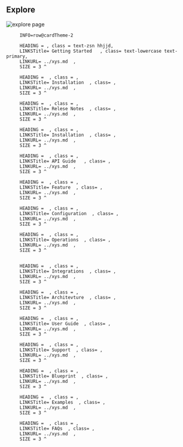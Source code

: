 ## Explore

 ![explore page](../_images/modern-isometric.jpg "explore page :size=60% :class=justify-contnet-center ")

<!-- cards:start -->
         INFO=row@cardTheme-2

         HEADING = , class = text-zsn hhjjd,
         LINKSTitle= Getting Started   , class= text-lowercase text-primary,
         LINKURL= ../xys.md  ,
         SIZE = 3 ^
     
         HEADING =  , class = ,
         LINKSTitle= Installation  , class= ,
         LINKURL= ../xys.md  ,
         SIZE = 3 ^
        
         HEADING =  , class = ,
         LINKSTitle= Relese Notes  , class= ,
         LINKURL= ../xys.md  ,
         SIZE = 3 ^

         HEADING =  , class = ,
         LINKSTitle= Installation  , class= ,
         LINKURL= ../xys.md  ,
         SIZE = 3 ^

         HEADING =  , class = ,
         LINKSTitle= API Guide   , class= ,
         LINKURL= ../xys.md  ,
         SIZE = 3 ^
            
         HEADING =  , class = ,
         LINKSTitle= Feature  , class= ,
         LINKURL= ../xys.md  ,
         SIZE = 3 ^

         HEADING =  , class = ,
         LINKSTitle= Configuration  , class= ,
         LINKURL= ../xys.md  ,
         SIZE = 3 ^

         HEADING =  , class = ,
         LINKSTitle= Operations  , class= ,
         LINKURL= ../xys.md  ,
         SIZE = 3 ^

        
         HEADING =  , class = ,
         LINKSTitle= Integrations  , class= ,
         LINKURL= ../xys.md  ,
         SIZE = 3 ^

         HEADING =  , class = ,
         LINKSTitle= Architevture  , class= ,
         LINKURL= ../xys.md  ,
         SIZE = 3 ^

         HEADING =  , class = ,
         LINKSTitle= User Guide  , class= ,
         LINKURL= ../xys.md  ,
         SIZE = 3 ^

         HEADING =  , class = ,
         LINKSTitle= Support  , class= ,
         LINKURL= ../xys.md  ,
         SIZE = 3 ^

         HEADING =  , class = ,
         LINKSTitle= Blueprint  , class= ,
         LINKURL= ../xys.md  ,
         SIZE = 3 ^

         HEADING =  , class = ,
         LINKSTitle= Examples  , class= ,
         LINKURL= ../xys.md  ,
         SIZE = 3 ^
        
         HEADING =  , class = ,
         LINKSTitle= FAQs  , class= ,
         LINKURL= ../xys.md  ,
         SIZE = 3 ^
 <!-- cards:end -->
